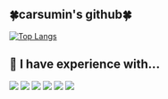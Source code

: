 <h2>🍀carsumin's github🍀</h2>

[![Top Langs](https://github-readme-stats.vercel.app/api/top-langs/?username=carsumin)](https://github.com/anuraghazra/github-readme-stats)

<h2>🌱 I have experience with...</h2>
<div>
  <img src="https://img.shields.io/badge/Java-228B22?style=flat-square&logo=Java&logoColor=white">
  <img src="https://img.shields.io/badge/JavaScript-F7DF1E?style=flat-square&logo=JavaScript&logoColor=white">
  <img src="https://img.shields.io/badge/Spring-6DB33F?style=flat-square&logo=Spring&logoColor=white"/>
  <img src="https://img.shields.io/badge/Spring Boot-6DB33F?style=flat-square&logo=Spring Boot&logoColor=white"/>
  <img src="https://img.shields.io/badge/Oracle-F80000?style=flat-square&logo=Oracle&logoColor=white"/>
  <img src="https://img.shields.io/badge/Git-F05032?style=flat-square&logo=Git&logoColor=white"/>
</div>
